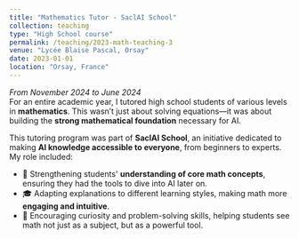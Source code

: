 ```yaml
---
title: "Mathematics Tutor - SaclAI School"
collection: teaching
type: "High School course"
permalink: /teaching/2023-math-teaching-3
venue: "Lycée Blaise Pascal, Orsay"
date: 2023-01-01
location: "Orsay, France"
---
```


*From November 2024 to June 2024*<br>
For an entire academic year, I tutored high school students of various levels in **mathematics**. This wasn’t just about solving equations—it was about building the **strong mathematical foundation** necessary for AI.  

This tutoring program was part of **SaclAI School**, an initiative dedicated to making **AI knowledge accessible to everyone**, from beginners to experts. My role included:  

- 🔢 Strengthening students' **understanding of core math concepts**, ensuring they had the tools to dive into AI later on.  
- 🎓 Adapting explanations to different learning styles, making math more **engaging and intuitive**.  
- 🤝 Encouraging curiosity and problem-solving skills, helping students see math not just as a subject, but as a powerful tool.  

